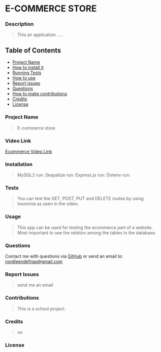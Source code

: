 # E-COMMERCE STORE

###  
### Description
> This an application .....
## Table of Contents
- [Project Name](#project_name)
- [How to install it](#installation)
- [Running Tests](#tests)
- [How to use](#usage)
- [Report issues](#issues)
- [Questions](#username)
- [How to make contributions](#contributions)
- [Credits](#credits)
- [License](#license)
### Project Name
> E-commerce store

### Video Link
[Ecommerce Video Link]()
### Installation

> MySQL2 run:
> Sequalize run:
> Express.js run:
> Dotenv run: 

### Tests
> You can test the GET, POST, PUT and DELETE routes by using Insomnia as seen in the video.
### Usage
> This app can be used for testing the ecommerce part of a website. Most important to see the relation among the tables in the database.
### Questions
Contact me with questions via [GitHub](https://github.com/NDF-WEB-DEV) or send an email to: nordleendefrias@gmail.com
### Report Issues
> send me an email
### Contributions
> This is a school project.
### Credits
> no
### License
> 